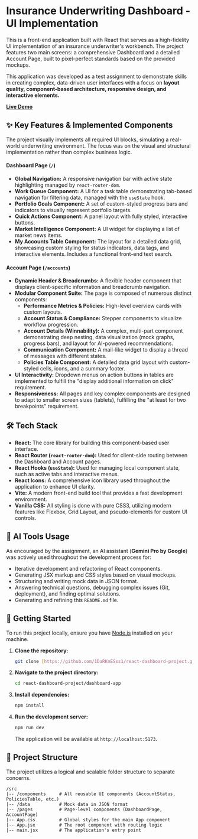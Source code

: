 # Insurance Underwriting Dashboard - UI Implementation

This is a front-end application built with React that serves as a high-fidelity UI implementation of an insurance underwriter's workbench. The project features two main screens: a comprehensive Dashboard and a detailed Account Page, built to pixel-perfect standards based on the provided mockups.

This application was developed as a test assignment to demonstrate skills in creating complex, data-driven user interfaces with a focus on **layout quality, component-based architecture, responsive design, and interactive elements.**

**[Live Demo](https://react-dashboard-project-six.vercel.app)**

## ✨ Key Features & Implemented Components

The project visually implements all required UI blocks, simulating a real-world underwriting environment. The focus was on the visual and structural implementation rather than complex business logic.

#### Dashboard Page (`/`)
- **Global Navigation:** A responsive navigation bar with active state highlighting managed by `react-router-dom`.
- **Work Queue Component:** A UI for a task table demonstrating tab-based navigation for filtering data, managed with the `useState` hook.
- **Portfolio Goals Component:** A set of custom-styled progress bars and indicators to visually represent portfolio targets.
- **Quick Actions Component:** A panel layout with fully styled, interactive buttons.
- **Market Intelligence Component:** A UI widget for displaying a list of market news items.
- **My Accounts Table Component:** The layout for a detailed data grid, showcasing custom styling for status indicators, data tags, and interactive elements. Includes a functional front-end text search.

#### Account Page (`/accounts`)
- **Dynamic Header & Breadcrumbs:** A flexible header component that displays client-specific information and breadcrumb navigation.
- **Modular Component Suite:** The page is composed of numerous distinct components:
  - **Performance Metrics & Policies:** High-level overview cards with custom layouts.
  - **Account Status & Compliance:** Stepper components to visualize workflow progression.
  - **Account Details (Winnability):** A complex, multi-part component demonstrating deep nesting, data visualization (mock graphs, progress bars), and layout for AI-powered recommendations.
  - **Communication Component:** A mail-like widget to display a thread of messages with different states.
  - **Policies Table Component:** A detailed data grid layout with custom-styled cells, icons, and a summary footer.
- **UI Interactivity:** Dropdown menus on action buttons in tables are implemented to fulfill the "display additional information on click" requirement.
- **Responsiveness:** All pages and key complex components are designed to adapt to smaller screen sizes (tablets), fulfilling the "at least for two breakpoints" requirement.

## 🛠️ Tech Stack

- **React:** The core library for building this component-based user interface.
- **React Router (`react-router-dom`):** Used for client-side routing between the Dashboard and Account pages.
- **React Hooks (`useState`):** Used for managing local component state, such as active tabs and interactive menus.
- **React Icons:** A comprehensive icon library used throughout the application to enhance UI clarity.
- **Vite:** A modern front-end build tool that provides a fast development environment.
- **Vanilla CSS:** All styling is done with pure CSS3, utilizing modern features like Flexbox, Grid Layout, and pseudo-elements for custom UI controls.

## 🤖 AI Tools Usage

As encouraged by the assignment, an AI assistant (**Gemini Pro by Google**) was actively used throughout the development process for:
- Iterative development and refactoring of React components.
- Generating JSX markup and CSS styles based on visual mockups.
- Structuring and writing mock data in JSON format.
- Answering technical questions, debugging complex issues (Git, deployment), and finding optimal solutions.
- Generating and refining this `README.md` file.

## 🚀 Getting Started

To run this project locally, ensure you have [Node.js](https://nodejs.org/) installed on your machine.

1.  **Clone the repository:**
    ```bash
    git clone [https://github.com/1DaRKnESss1/react-dashboard-project.git](https://github.com/1DaRKnESss1/react-dashboard-project.git)
    ```

2.  **Navigate to the project directory:**
    ```bash
    cd react-dashboard-project/dashboard-app
    ```

3.  **Install dependencies:**
    ```bash
    npm install
    ```

4.  **Run the development server:**
    ```bash
    npm run dev
    ```
    The application will be available at `http://localhost:5173`.

## 📁 Project Structure

The project utilizes a logical and scalable folder structure to separate concerns.
```
/src
|-- /components     # All reusable UI components (AccountStatus, PoliciesTable, etc.)
|-- /data           # Mock data in JSON format
|-- /pages          # Page-level components (DashboardPage, AccountPage)
|-- App.css         # Global styles for the main App component
|-- App.jsx         # The root component with routing logic
|-- main.jsx        # The application's entry point
```